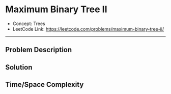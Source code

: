 # Maximum Binary Tree II

- Concept: Trees
- LeetCode Link: https://leetcode.com/problems/maximum-binary-tree-ii/

---

## Problem Description

## Solution

## Time/Space Complexity


